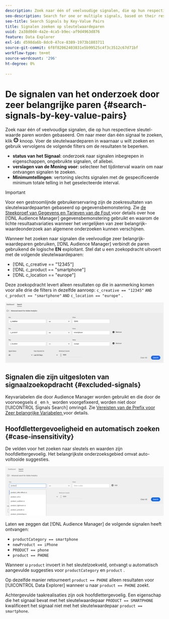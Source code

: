 ```yaml
---
description: Zoek naar één of veelvoudige signalen, die op hun respectieve sleutel-waarde paren worden gebaseerd.
seo-description: Search for one or multiple signals, based on their respective key-value pairs.
seo-title: Search Signals by Key-Value Pairs
title: Signalen zoeken op sleutelwaardeparen
uuid: 2a38d0d4-4a2e-4ca5-b9ec-af9d4963d876
feature: Data Explorer
exl-id: d598da6b-8dc0-47ce-8389-1973b1803711
source-git-commit: 6f8f82062403831e5b99525c4f3c3512c67d71bf
workflow-type: tm+mt
source-wordcount: '296'
ht-degree: 0%

---
```


# De signalen van het onderzoek door zeer belangrijke paren {#search-signals-by-key-value-pairs}

Zoek naar één of veelvoudige signalen, die op hun respectieve sleutel-waarde paren worden gebaseerd.
Om naar meer dan één signaal te zoeken, klik ![ toevoegen ](assets/icon_add.png) knoop. Voer de sleutelwaardeparen in waarnaar u wilt zoeken en gebruik vervolgens de volgende filters om de resultaten te beperken.

* **status van het Signaal**: onderzoek naar signalen inbegrepen in eigenschappen, ongebruikte signalen, of allebei.
* **verslagen van de Mening voor**: selecteer het tijdinterval waarin om naar ontvangen signalen te zoeken.
* **Minimumtellingen**: vertoning slechts signalen met de gespecificeerde minimum totale telling in het geselecteerde interval.

>[!IMPORTANT]
>
>Voor een gestroomlijnde gebruikerservaring zijn de zoekresultaten van sleutelwaardepaarten gebaseerd op gegevensbemonstering. Zie [ de Steekproef van Gegevens en Tarieven van de Fout ](/help/using/reporting/report-sampling.md) voor details over hoe [!DNL Audience Manager] gegevensbemonstering gebruikt en waarom de lichte resultaatvariaties wanneer het vergelijken van zeer belangrijk-waardeonderzoek aan algemene onderzoeken kunnen verschijnen.

Wanneer het zoeken naar signalen die veelvoudige zeer belangrijk-waardeparen gebruiken, [!DNL Audience Manager] verbindt de paren gebruikend de logische **EN** exploitant. Stel dat u een zoekopdracht uitvoert met de volgende sleutelwaardeparen:

* [!DNL c_creative == "12345"]
* [!DNL c_product == "smartphone"]
* [!DNL c_location == "europe"]

Deze zoekopdracht levert alleen resultaten op die in aanmerking komen voor alle drie de filters in dezelfde aanroep: `c_creative == "12345"` `AND` `c_product == "smartphone"` `AND` `c_location == "europe"` .

![](assets/signals-search.png)

## Signalen die zijn uitgesloten van signaalzoekopdracht {#excluded-signals}

Keyvariabelen die door Audience Manager worden gebruikt en die door de voorvoegsels `d_` en `h_` worden voorgefixeerd, worden niet door [!UICONTROL Signals Search] omringd. Zie [ Vereisten van de Prefix voor Zeer belangrijke Variabelen ](../../traits/trait-variable-prefixes.md) voor details.

## Hoofdlettergevoeligheid en automatisch zoeken {#case-insensitivity}

De velden voor het zoeken naar sleutels en waarden zijn hoofdlettergevoelig. Het belangrijkste onderzoeksgebied omvat auto-voltooide suggesties.

![](assets/signal-search-suggestions.png)

Laten we zeggen dat [!DNL Audience Manager] de volgende signalen heeft ontvangen:

* `productCategory == smartphone`
* `newProduct == iPhone`
* `PRODUCT == phone`
* `product == PHONE`

Wanneer u `product` invoert in het sleutelzoekveld, ontvangt u automatisch aangevulde suggesties voor `productCategory` en `product` .

Op dezelfde manier retourneert `product == PHONE` alleen resultaten voor [!UICONTROL Data Explorer] wanneer u naar `product == PHONE` zoekt.

Achtergevulde taakrealisaties zijn ook hoofdlettergevoelig. Een eigenschap die het signaal bevat met het sleutelwaardepaar `PRODUCT == SMARTPHONE` kwalificeert het signaal niet met het sleutelwaardepaar `product == smartphone`.

